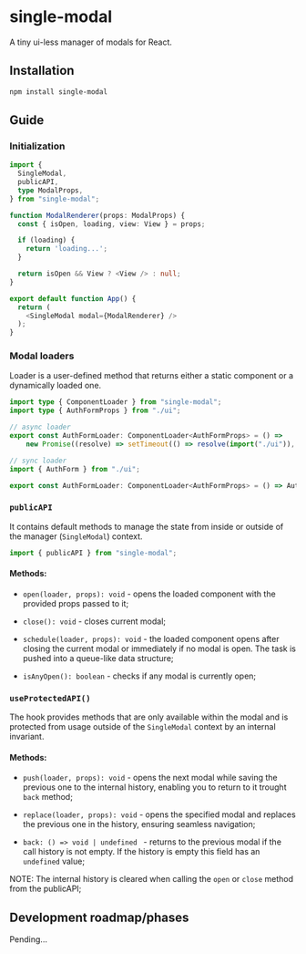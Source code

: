 # single-modal

A tiny ui-less manager of modals for React.

## Installation

```sh
npm install single-modal
```

## Guide

### Initialization

```ts
import {
  SingleModal,
  publicAPI,
  type ModalProps,
} from "single-modal";

function ModalRenderer(props: ModalProps) {
  const { isOpen, loading, view: View } = props;

  if (loading) {
    return 'loading...';
  }

  return isOpen && View ? <View /> : null;
}

export default function App() {
  return (
    <SingleModal modal={ModalRenderer} />
  );
}

```

### Modal loaders

Loader is a user-defined method that returns either a static component or a dynamically loaded one.

```ts
import type { ComponentLoader } from "single-modal";
import type { AuthFormProps } from "./ui";

// async loader
export const AuthFormLoader: ComponentLoader<AuthFormProps> = () =>
	new Promise((resolve) => setTimeout(() => resolve(import("./ui")), 500));

// sync loader
import { AuthForm } from "./ui";

export const AuthFormLoader: ComponentLoader<AuthFormProps> = () => AuthForm;
```

### `publicAPI`

It contains default methods to manage the state from inside or outside of the manager (`SingleModal`) context.

```ts
import { publicAPI } from "single-modal";
```

#### Methods:

- `open(loader, props): void` - opens the loaded component with the provided props passed to it;

- `close(): void` - closes current modal;

- `schedule(loader, props): void` - the loaded component opens after closing the current modal or immediately if no modal is open. The task is pushed into a queue-like data structure;

- `isAnyOpen(): boolean` - checks if any modal is currently open;

### `useProtectedAPI()`

The hook provides methods that are only available within the modal and is protected from usage outside of the `SingleModal` context by an internal invariant.

#### Methods:

- `push(loader, props): void` - opens the next modal while saving the previous one to the internal history, enabling you to return to it trought `back` method;

- `replace(loader, props): void` - opens the specified modal and replaces the previous one in the history, ensuring seamless navigation;

- `back: () => void | undefined ` - returns to the previous modal if the call history is not empty. If the history is empty this field has an `undefined` value;

NOTE: The internal history is cleared when calling the `open` or `close` method from the publicAPI;

## Development roadmap/phases

Pending...
